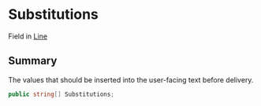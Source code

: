 # Substitutions

Field in [Line](/api/csharp/yarn.line.md)

## Summary


The values that should be inserted into the user-facing text
before delivery.


```csharp
public string[] Substitutions;
```

